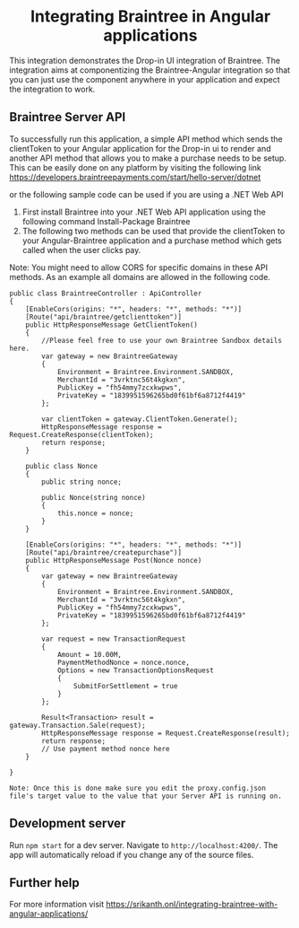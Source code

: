 <h1 align="center">Integrating Braintree in Angular applications</h1>

This integration demonstrates the Drop-in UI integration of Braintree. The integration aims at componentizing the Braintree-Angular integration so that you can just use the component <app-braintree></app-braintree> anywhere in your application and expect the integration to work.

## Braintree Server API

To successfully run this application, a simple API method which sends the clientToken to your Angular application for the Drop-in ui to render and another API method that allows you to make a purchase needs to be setup. This can be easily done on any platform by visiting the following link https://developers.braintreepayments.com/start/hello-server/dotnet

or the following sample code can be used if you are using a .NET Web API

1. First install Braintree into your .NET Web API application using the following command
Install-Package Braintree
2. The following two methods can be used that provide the clientToken to your Angular-Braintree application and a purchase method which gets called when the user clicks pay.

Note: You might need to allow CORS for specific domains in these API methods. As an example all domains are allowed in the following code.

    public class BraintreeController : ApiController
    {
		[EnableCors(origins: "*", headers: "*", methods: "*")]
        [Route("api/braintree/getclienttoken")]
        public HttpResponseMessage GetClientToken()
        {
            //Please feel free to use your own Braintree Sandbox details here.
            var gateway = new BraintreeGateway
            {
                Environment = Braintree.Environment.SANDBOX,
                MerchantId = "3vrktnc56t4kgkxn",
                PublicKey = "fh54mmy7zcxkwpws",
                PrivateKey = "1839951596265bd0f61bf6a8712f4419"
            };

            var clientToken = gateway.ClientToken.Generate();
            HttpResponseMessage response = Request.CreateResponse(clientToken);
            return response;
        }

        public class Nonce
        {
            public string nonce;

            public Nonce(string nonce)
            {
                this.nonce = nonce;
            }
        }

		[EnableCors(origins: "*", headers: "*", methods: "*")]
        [Route("api/braintree/createpurchase")]
        public HttpResponseMessage Post(Nonce nonce)
        {
            var gateway = new BraintreeGateway
            {
                Environment = Braintree.Environment.SANDBOX,
                MerchantId = "3vrktnc56t4kgkxn",
                PublicKey = "fh54mmy7zcxkwpws",
                PrivateKey = "1839951596265bd0f61bf6a8712f4419"
            };

            var request = new TransactionRequest
            {
                Amount = 10.00M,
                PaymentMethodNonce = nonce.nonce,
                Options = new TransactionOptionsRequest
                {
                    SubmitForSettlement = true
                }
            };

            Result<Transaction> result = gateway.Transaction.Sale(request);
            HttpResponseMessage response = Request.CreateResponse(result);
            return response;
            // Use payment method nonce here
        }

    }

    Note: Once this is done make sure you edit the proxy.config.json file's target value to the value that your Server API is running on.

## Development server

Run `npm start` for a dev server. Navigate to `http://localhost:4200/`. The app will automatically reload if you change any of the source files.

## Further help

For more information visit https://srikanth.onl/integrating-braintree-with-angular-applications/